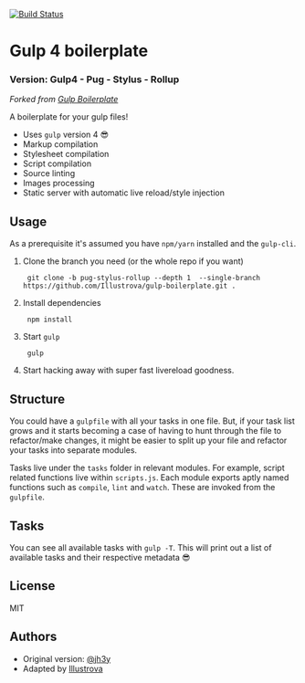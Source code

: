 [![Build Status](https://travis-ci.org/jh3y/gulp-boilerplate.svg?branch=master)](https://travis-ci.org/jh3y/gulp-boilerplate)

# Gulp 4 boilerplate

### Version: Gulp4 - Pug - Stylus - Rollup

*Forked from [Gulp Boilerplate](https://github.com/jh3y/gulp-boilerplate)*

A boilerplate for your gulp files!

* Uses `gulp` version 4 :sunglasses:
* Markup compilation
* Stylesheet compilation
* Script compilation
* Source linting
* Images processing
* Static server with automatic live reload/style injection

## Usage

As a prerequisite it's assumed you have `npm/yarn` installed and the `gulp-cli`.

1. Clone the branch you need (or the whole repo if you want)

        git clone -b pug-stylus-rollup --depth 1  --single-branch https://github.com/Illustrova/gulp-boilerplate.git .

2. Install dependencies

        npm install 

3. Start `gulp`

        gulp

4. Start hacking away with super fast livereload goodness.

## Structure
You could have a `gulpfile` with all your tasks in one file. But, if your task list grows and it starts becoming a case of having to hunt through the file to refactor/make changes, it might be easier to split up your file and refactor your tasks into separate modules.

Tasks live under the `tasks` folder in relevant modules. For example, script related functions live within `scripts.js`. Each module exports aptly named functions such as `compile`, `lint` and `watch`. These are invoked from the `gulpfile`.

## Tasks
You can see all available tasks with `gulp -T`. This will print out a list of available tasks and their respective metadata :sunglasses:

## License
MIT

## Authors
* Original version: [@jh3y](https://github.com/jh3y)
* Adapted by [Illustrova](https://github.com/illustrova)
